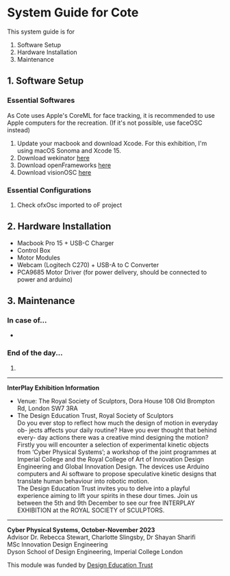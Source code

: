 # System Guide for Cote
This system guide is for 
1. Software Setup
2. Hardware Installation
3. Maintenance
## 1. Software Setup
### Essential Softwares
As Cote uses Apple's CoreML for face tracking, it is recommended to use Apple computers for the recreation. (If it's not possible, use faceOSC instead)  
1. Update your macbook and download Xcode. For this exhibition, I'm using macOS Sonoma and Xcode 15.
2. Download wekinator [here](http://www.wekinator.org/downloads/)
3. Download openFrameworks [here](https://openframeworks.cc/download/)
4. Download visionOSC [here](https://github.com/LingDong-/VisionOSC)
### Essential Configurations
1. Check ofxOsc imported to oF project
## 2. Hardware Installation
- Macbook Pro 15 + USB-C Charger
- Control Box
- Motor Modules
- Webcam (Logitech C270) + USB-A to C Converter
- PCA9685 Motor Driver (for power delivery, should be connected to power and arduino)
## 3. Maintenance
### In case of...
- 
### End of the day...
1. 
---
**InterPlay Exhibition Information**   
- Venue: The Royal Society of Sculptors, Dora House 108 Old Brompton Rd, London SW7 3RA
- The Design Education Trust, Royal Society of Sculptors  
Do you ever stop to reflect how much the design of motion in everyday ob- jects affects your daily routine? Have you ever thought that behind every-
day actions there was a creative mind designing the motion?  
Firstly you will encounter a selection of experimental kinetic objects from ‘Cyber Physical Systems’; a workshop of the joint programmes at Imperial College and the Royal College of Art of Innovation Design Engineering and Global Innovation Design. The devices use Arduino computers and Ai software to propose speculative kinetic designs that translate human behaviour into robotic motion.  
The Design Education Trust invites you to delve into a playful experience aiming to lift your spirits in these dour times. Join us between the 5th and 9th December to see our free INTERPLAY EXHIBITION at the ROYAL SOCIETY of SCULPTORS.
---
**Cyber Physical Systems, October-November 2023**    
Advisor Dr. Rebecca Stewart, Charlotte Slingsby, Dr Shayan Sharifi   
MSc Innovation Design Engineering   
Dyson School of Design Engineering, Imperial College London  
  
This module was funded by [Design Education Trust](https://www.designeducationtrust.org.uk/)
